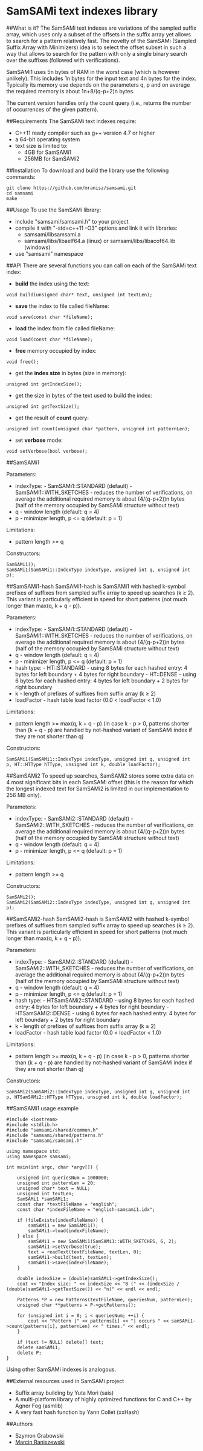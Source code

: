 # SamSAMi text indexes library

##What is it?
The SamSAMi text indexes are variations of the sampled suffix array, which uses only a subset of the offsets in the suffix array yet allows to search for a pattern relatively fast. The novelty of the SamSAMi (Sampled Suffix Array with Minimizers) idea is to select the offset subset in such a way that allows to search for the pattern with only a single binary search over the suffixes (followed with verifications).

SamSAMi1 uses 5n bytes of RAM in the worst case (which is however unlikely). This includes 1n bytes for the input text and 4n bytes for the index. Typically its memory use depends on the parameters q, p and on average the required memory is about 1n+8/(q-p+2)n bytes.

The current version handles only the count query (i.e., returns the number of occurrences of the given pattern).

##Requirements
The SamSAMi text indexes require:
- C++11 ready compiler such as g++ version 4.7 or higher
- a 64-bit operating system
- text size is limited to:
    - 4GB for SamSAMi1
    - 256MB for SamSAMi2

##Installation
To download and build the library use the following commands:
```
git clone https://github.com/mranisz/samsami.git
cd samsami
make
```

##Usage
To use the SamSAMi library:
- include "samsami/samsami.h" to your project
- compile it with "-std=c++11 -O3" options and link it with libraries:
  - samsami/libsamsami.a
  - samsami/libs/libaelf64.a (linux) or samsami/libs/libacof64.lib (windows)
- use "samsami" namespace

##API
There are several functions you can call on each of the SamSAMi text index:
- **build** the index using the text:
```
void build(unsigned char* text, unsigned int textLen);
```
- **save** the index to file called fileName:
```
void save(const char *fileName);
```
- **load** the index from file called fileName:
```
void load(const char *fileName);
```
- **free** memory occupied by index:
```
void free();
```
- get the **index size** in bytes (size in memory):
```
unsigned int getIndexSize();
```
- get the size in bytes of the text used to build the index:
```
unsigned int getTextSize();
```
- get the result of **count** query:
```
unsigned int count(unsigned char *pattern, unsigned int patternLen);
```
- set **verbose** mode:
```
void setVerbose(bool verbose);
```

##SamSAMi1

Parameters:
- indexType:
      - SamSAMi1::STANDARD (default)
      - SamSAMi1::WITH_SKETCHES - reduces the number of verifications, on average the additional required memory is about (4/(q-p+2))n bytes (half of the memory occupied by SamSAMi structure without text)
- q - window length (default: q = 4)
- p - minimizer length, p <= q (default: p = 1)

Limitations: 
- pattern length >= q

Constructors:
```
SamSAMi1();
SamSAMi1(SamSAMi1::IndexType indexType, unsigned int q, unsigned int p);
```

##SamSAMi1-hash
SamSAMi1-hash is SamSAMi1 with hashed k-symbol prefixes of suffixes from sampled suffix array to speed up searches (k ≥ 2). This variant is particularly efficient in speed for short patterns (not much longer than max(q, k + q - p)).

Parameters:
- indexType:
      - SamSAMi1::STANDARD (default)
      - SamSAMi1::WITH_SKETCHES - reduces the number of verifications, on average the additional required memory is about (4/(q-p+2))n bytes (half of the memory occupied by SamSAMi structure without text)
- q - window length (default: q = 4)
- p - minimizer length, p <= q (default: p = 1)
- hash type:
      - HT::STANDARD - using 8 bytes for each hashed entry: 4 bytes for left boundary + 4 bytes for right boundary
      - HT::DENSE - using 6 bytes for each hashed entry: 4 bytes for left boundary + 2 bytes for right boundary
- k - length of prefixes of suffixes from suffix array (k ≥ 2)
- loadFactor - hash table load factor (0.0 < loadFactor < 1.0)

Limitations: 
- pattern length >= max(q, k + q - p) (in case k - p > 0, patterns shorter than (k + q - p) are handled by not-hashed variant of SamSAMi index if they are not shorter than q)

Constructors:
```
SamSAMi1(SamSAMi1::IndexType indexType, unsigned int q, unsigned int p, HT::HTType hTType, unsigned int k, double loadFactor);
```

##SamSAMi2
To speed up searches, SamSAMi2 stores some extra data on 4 most significant bits in each SamSAMi offset (this is the reason for which the longest indexed text for SamSAMi2 is limited in our implementation to 256 MB only).

Parameters:
- indexType:
      - SamSAMi2::STANDARD (default)
      - SamSAMi2::WITH_SKETCHES - reduces the number of verifications, on average the additional required memory is about (4/(q-p+2))n bytes (half of the memory occupied by SamSAMi structure without text)
- q - window length (default: q = 4)
- p - minimizer length, p <= q (default: p = 1)

Limitations: 
- pattern length >= q

Constructors:
```
SamSAMi2();
SamSAMi2(SamSAMi2::IndexType indexType, unsigned int q, unsigned int p);
```

##SamSAMi2-hash
SamSAMi2-hash is SamSAMi2 with hashed k-symbol prefixes of suffixes from sampled suffix array to speed up searches (k ≥ 2). This variant is particularly efficient in speed for short patterns (not much longer than max(q, k + q - p)).

Parameters:
- indexType:
      - SamSAMi2::STANDARD (default)
      - SamSAMi2::WITH_SKETCHES - reduces the number of verifications, on average the additional required memory is about (4/(q-p+2))n bytes (half of the memory occupied by SamSAMi structure without text)
- q - window length (default: q = 4)
- p - minimizer length, p <= q (default: p = 1)
- hash type:
      - HTSamSAMi2::STANDARD - using 8 bytes for each hashed entry: 4 bytes for left boundary + 4 bytes for right boundary
      - HTSamSAMi2::DENSE - using 6 bytes for each hashed entry: 4 bytes for left boundary + 2 bytes for right boundary
- k - length of prefixes of suffixes from suffix array (k ≥ 2)
- loadFactor - hash table load factor (0.0 < loadFactor < 1.0)

Limitations: 
- pattern length >= max(q, k + q - p) (in case k - p > 0, patterns shorter than (k + q - p) are handled by not-hashed variant of SamSAMi index if they are not shorter than q)

Constructors:
```
SamSAMi2(SamSAMi2::IndexType indexType, unsigned int q, unsigned int p, HTSamSAMi2::HTType hTType, unsigned int k, double loadFactor);
```

##SamSAMi1 usage example
```
#include <iostream>
#include <stdlib.h>
#include "samsami/shared/common.h"
#include "samsami/shared/patterns.h"
#include "samsami/samsami.h"

using namespace std;
using namespace samsami;

int main(int argc, char *argv[]) {

	unsigned int queriesNum = 1000000;
	unsigned int patternLen = 20;
	unsigned char* text = NULL;
	unsigned int textLen;
	SamSAMi1 *samSAMi1;
	const char *textFileName = "english";
	const char *indexFileName = "english-samsami1.idx";

	if (fileExists(indexFileName)) {
		samSAMi1 = new SamSAMi1();
		samSAMi1->load(indexFileName);
	} else {
		samSAMi1 = new SamSAMi1(SamSAMi1::WITH_SKETCHES, 6, 2);
		samSAMi1->setVerbose(true);
		text = readText(textFileName, textLen, 0);
		samSAMi1->build(text, textLen);
		samSAMi1->save(indexFileName);
	}

	double indexSize = (double)samSAMi1->getIndexSize();
	cout << "Index size: " << indexSize << "B (" << (indexSize / (double)samSAMi1->getTextSize()) << "n)" << endl << endl;

	Patterns *P = new Patterns(textFileName, queriesNum, patternLen);
	unsigned char **patterns = P->getPatterns();

	for (unsigned int i = 0; i < queriesNum; ++i) {
		cout << "Pattern |" << patterns[i] << "| occurs " << samSAMi1->count(patterns[i], patternLen) << " times." << endl;
	}

	if (text != NULL) delete[] text;
	delete samSAMi1;
	delete P;
}
```
Using other SamSAMi indexes is analogous.

##External resources used in SamSAMi project
- Suffix array building by Yuta Mori (sais)
- A multi-platform library of highly optimized functions for C and C++ by Agner Fog (asmlib)
- A very fast hash function by Yann Collet (xxHash)

##Authors
- Szymon Grabowski
- [Marcin Raniszewski](https://github.com/mranisz)

